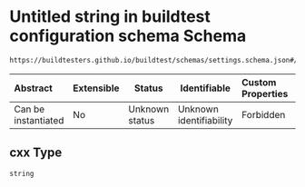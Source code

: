 # Untitled string in buildtest configuration schema Schema

```txt
https://buildtesters.github.io/buildtest/schemas/settings.schema.json#/definitions/compiler_section/properties/cxx
```




| Abstract            | Extensible | Status         | Identifiable            | Custom Properties | Additional Properties | Access Restrictions | Defined In                                                                   |
| :------------------ | ---------- | -------------- | ----------------------- | :---------------- | --------------------- | ------------------- | ---------------------------------------------------------------------------- |
| Can be instantiated | No         | Unknown status | Unknown identifiability | Forbidden         | Allowed               | none                | [settings.schema.json\*](../out/settings.schema.json "open original schema") |

## cxx Type

`string`
